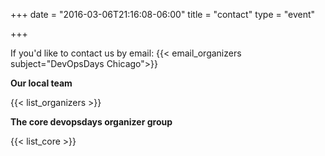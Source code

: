 +++
date = "2016-03-06T21:16:08-06:00"
title = "contact"
type = "event"

+++

If you'd like to contact us by email: {{< email_organizers subject="DevOpsDays Chicago">}}

**Our local team**

{{< list_organizers >}}

**The core devopsdays organizer group**

{{< list_core >}}
